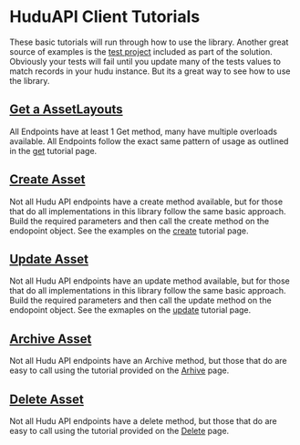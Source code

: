# HuduAPI Client Tutorials
These basic tutorials will run through how to use the library. Another great source of examples is the [test project](https://github.com/dracon80/CSharp-HuduAPI-Client/tree/master/HuduAPITests/Endpoints) included as part of the solution. Obviously your tests will fail until you update many of the tests values to match records in your hudu instance. But its a great way to see how to use the library.

## [Get a AssetLayouts](get.html)
All Endpoints have at least 1 Get method, many have multiple overloads available. All Endpoints follow the exact same pattern of usage as outlined in the [get](get.html) tutorial page.

## [Create Asset](create.html)
Not all Hudu API endpoints have a create method available, but for those that do
all implementations in this library follow the same basic approach. Build the required
parameters and then call the create method on the endopoint object. See the examples
on the [create](create.html) tutorial page.

## [Update Asset](update.html)
Not all Hudu API endpoints have an update method available, but for those that do
all implementations in this library follow the same basic approach. Build the required
parameters and then call the update method on the endopoint object. See the exmaples
on the [update](update.html) tutorial page.

## [Archive Asset](archive.html)
Not all Hudu API endpoints have an Archive method, but those that do are easy to 
call using the tutorial provided on the [Arhive](archive.html) page.

## [Delete Asset](delete.html)
Not all Hudu API endpoints have a delete method, but those that do are easy to 
call using the tutorial provided on the [Delete](delete.html) page.